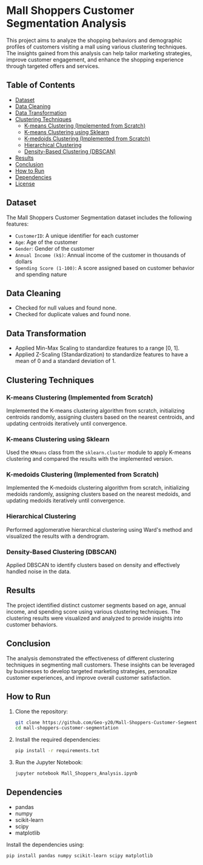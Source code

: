 
# Mall Shoppers Customer Segmentation Analysis

This project aims to analyze the shopping behaviors and demographic profiles of customers visiting a mall using various clustering techniques. The insights gained from this analysis can help tailor marketing strategies, improve customer engagement, and enhance the shopping experience through targeted offers and services.

## Table of Contents

- [Dataset](#dataset)
- [Data Cleaning](#data-cleaning)
- [Data Transformation](#data-transformation)
- [Clustering Techniques](#clustering-techniques)
  - [K-means Clustering (Implemented from Scratch)](#k-means-clustering-implemented-from-scratch)
  - [K-means Clustering using Sklearn](#k-means-clustering-using-sklearn)
  - [K-medoids Clustering (Implemented from Scratch)](#k-medoids-clustering-implemented-from-scratch)
  - [Hierarchical Clustering](#hierarchical-clustering)
  - [Density-Based Clustering (DBSCAN)](#density-based-clustering-dbscan)
- [Results](#results)
- [Conclusion](#conclusion)
- [How to Run](#how-to-run)
- [Dependencies](#dependencies)
- [License](#license)

## Dataset

The Mall Shoppers Customer Segmentation dataset includes the following features:

- `CustomerID`: A unique identifier for each customer
- `Age`: Age of the customer
- `Gender`: Gender of the customer
- `Annual Income (k$)`: Annual income of the customer in thousands of dollars
- `Spending Score (1-100)`: A score assigned based on customer behavior and spending nature

## Data Cleaning

- Checked for null values and found none.
- Checked for duplicate values and found none.

## Data Transformation

- Applied Min-Max Scaling to standardize features to a range [0, 1].
- Applied Z-Scaling (Standardization) to standardize features to have a mean of 0 and a standard deviation of 1.

## Clustering Techniques

### K-means Clustering (Implemented from Scratch)

Implemented the K-means clustering algorithm from scratch, initializing centroids randomly, assigning clusters based on the nearest centroids, and updating centroids iteratively until convergence.

### K-means Clustering using Sklearn

Used the `KMeans` class from the `sklearn.cluster` module to apply K-means clustering and compared the results with the implemented version.

### K-medoids Clustering (Implemented from Scratch)

Implemented the K-medoids clustering algorithm from scratch, initializing medoids randomly, assigning clusters based on the nearest medoids, and updating medoids iteratively until convergence.

### Hierarchical Clustering

Performed agglomerative hierarchical clustering using Ward's method and visualized the results with a dendrogram.

### Density-Based Clustering (DBSCAN)

Applied DBSCAN to identify clusters based on density and effectively handled noise in the data.

## Results

The project identified distinct customer segments based on age, annual income, and spending score using various clustering techniques. The clustering results were visualized and analyzed to provide insights into customer behaviors.

## Conclusion

The analysis demonstrated the effectiveness of different clustering techniques in segmenting mall customers. These insights can be leveraged by businesses to develop targeted marketing strategies, personalize customer experiences, and improve overall customer satisfaction.

## How to Run

1. Clone the repository:
   ```bash
   git clone https://github.com/Geo-y20/Mall-Shoppers-Customer-Segmentation-Analysis.git
   cd mall-shoppers-customer-segmentation
   ```

2. Install the required dependencies:
   ```bash
   pip install -r requirements.txt
   ```

3. Run the Jupyter Notebook:
   ```bash
   jupyter notebook Mall_Shoppers_Analysis.ipynb
   ```

## Dependencies

- pandas
- numpy
- scikit-learn
- scipy
- matplotlib

Install the dependencies using:
```bash
pip install pandas numpy scikit-learn scipy matplotlib
```

